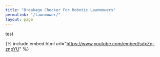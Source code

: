 ```yaml
---
title: "Breakage Checker For Robotic Lawnmowers"
permalink: "/lawnmower/"
layout: page
---
```

test 

{% include embed.html url="https://www.youtube.com/embed/sdxZq-znpYU" %}
